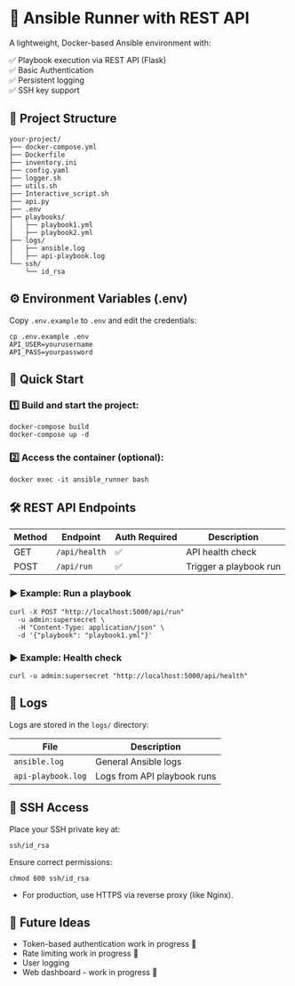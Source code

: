 # 🚀 Ansible Runner with REST API

A lightweight, Docker-based Ansible environment with:

✅ Playbook execution via REST API (Flask)  
✅ Basic Authentication  
✅ Persistent logging  
✅ SSH key support  

## 📂 Project Structure

```text
your-project/
├── docker-compose.yml
├── Dockerfile
├── inventory.ini
├── config.yaml
├── logger.sh
├── utils.sh
├── Interactive_script.sh
├── api.py
├── .env
├── playbooks/
│   ├── playbook1.yml
│   ├── playbook2.yml
├── logs/
│   ├── ansible.log
│   ├── api-playbook.log
└── ssh/
    └── id_rsa
```

## ⚙️ Environment Variables (.env)

Copy `.env.example` to `.env` and edit the credentials:

```shell
cp .env.example .env
API_USER=yourusername
API_PASS=yourpassword
```

## 🚀 Quick Start

### 1️⃣ Build and start the project:

```shell
docker-compose build
docker-compose up -d
```

### 2️⃣ Access the container (optional):

```shell
docker exec -it ansible_runner bash
```

## 🛠️ REST API Endpoints

| Method | Endpoint  | Auth Required | Description            |
| ------ | --------- | ------------- | ---------------------- |
| GET    | `/api/health` | ✅             | API health check       |
| POST   | `/api/run`    | ✅             | Trigger a playbook run |

### ▶️ Example: Run a playbook

```shell
curl -X POST "http://localhost:5000/api/run"
  -u admin:supersecret \
  -H "Content-Type: application/json" \
  -d '{"playbook": "playbook1.yml"}'
```

### ▶️ Example: Health check

```shell
curl -u admin:supersecret "http://localhost:5000/api/health"
```

## 📑 Logs

Logs are stored in the `logs/` directory:

| File               | Description                 |
| ------------------ | --------------------------- |
| `ansible.log`      | General Ansible logs        |
| `api-playbook.log` | Logs from API playbook runs |

## 🔐 SSH Access

Place your SSH private key at:

```shell
ssh/id_rsa
```

Ensure correct permissions:

```shell
chmod 600 ssh/id_rsa
```

- For production, use HTTPS via reverse proxy (like Nginx).

## 🧩 Future Ideas

- Token-based authentication work in progress 🚧
- Rate limiting work in progress 🚧
- User logging
- Web dashboard - work in progress 🚧

